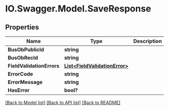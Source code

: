 # IO.Swagger.Model.SaveResponse
## Properties

Name | Type | Description | Notes
------------ | ------------- | ------------- | -------------
**BusObPublicId** | **string** |  | [optional] 
**BusObRecId** | **string** |  | [optional] 
**FieldValidationErrors** | [**List&lt;FieldValidationError&gt;**](FieldValidationError.md) |  | [optional] 
**ErrorCode** | **string** |  | [optional] 
**ErrorMessage** | **string** |  | [optional] 
**HasError** | **bool?** |  | [optional] 

[[Back to Model list]](../README.md#documentation-for-models) [[Back to API list]](../README.md#documentation-for-api-endpoints) [[Back to README]](../README.md)

